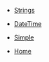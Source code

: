 <!-- _sidebar.md -->

- [Strings](/source/strings/strings.md)

    <!-- * [findAllOccurrences](/source/strings/findAllOccurrences.md) -->

- [DateTime](/source/datetime/datetime.md)

    <!-- * [getMonthLength](/source/datetime/getMonthLength.md) -->

- [Simple](/source/simple/simple.md)

    <!-- * [isGoodPassword](/source/simple/isGoodPassword.md) -->

- [Home](/)
